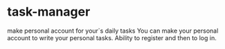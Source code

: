 # task-manager
make personal account for your`s daily tasks
You can make your personal account to write your personal tasks. Ability to register and then to log in.  
